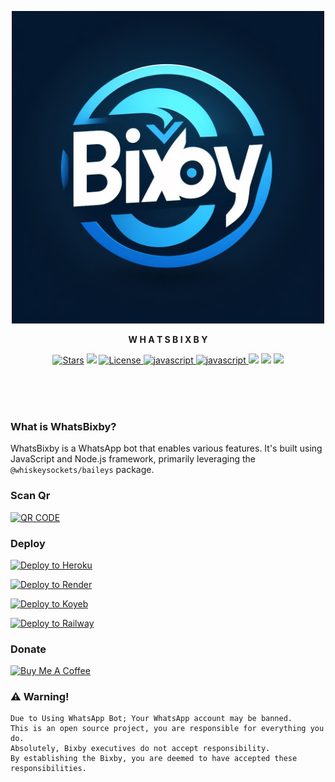 <p align="center">
  <a href="https://www.instagram.com/__ziyxn_/"><img src="https://github.com/DX-MODS/DX-MODS/blob/main/assets/bixby5.jpeg" width="500" alt="Profile"/> </a>
</p>

<p align="center">
<strong>W H A T S B I X B Y</strong>
</p>
<p align="center">
<a href="https://github.com/DX-MODS/WhatsBixby/stargazers"><img src="https://img.shields.io/github/stars/DX-MODS/WhatsBixby?color=black&logo=github&logoColor=black&style=for-the-badge" alt="Stars" /></a>
<a href="https://github.com/DX-MODS/WhatsBixby/network/members"> <img src="https://img.shields.io/github/forks/DX-MODS/WhatsBixby?color=black&logo=github&logoColor=black&style=for-the-badge" /></a>
<a href="https://github.com/DX-MODS/WhatsBixby/blob/master/LICENSE"> <img src="https://img.shields.io/badge/License- MIT license -blueviolet?style=for-the-badge" alt="License" /> </a>
<a href="https://www.javascript.com"> <img src="https://img.shields.io/badge/Written%20in-Javascripy-skyblue?style=for-the-badge&logo=javascript" alt="javascript" /> </a>
<a href="https://nodejs.org/en"> <img src="https://img.shields.io/badge/FRAMEWORK-nodejs-green?style=for-the-badge&logo=nodejs" alt="javascript" /> </a>
<a href="https://www.npmjs.com/package/@whiskeysockets/baileys/v/6.6.0"> <img src="https://img.shields.io/npm/v/@whiskeysockets/baileys?color=white&label=baileys&logo=javascript&logoColor=blue&style=for-the-badge" /></a>
<a href="https://github.com/DX-MODS/WhatsBixby"> <img src="https://img.shields.io/github/repo-size/DX-MODS/WhatsBixby?color=skyblue&logo=github&logoColor=blue&style=for-the-badge" /></a>
<a href="https://github.com/DX-MODS/WhatsBixby/commits/master"> <img src="https://img.shields.io/github/last-commit/DX-MODS/WhatsBixby?color=black&logo=github&logoColor=black&style=for-the-badge&branch=master" /></a>
</p>
<br><br><br>

### What is WhatsBixby?

WhatsBixby is a WhatsApp bot that enables various features. It's built using JavaScript and Node.js framework, primarily leveraging the `@whiskeysockets/baileys` package.

### Scan Qr

[![QR CODE](https://img.shields.io/badge/Scan_qr_code-100000?style=for-the-badge&logo=scan&logoColor=white&labelColor=black&color=black)](https://whatsbixbyqr.dxmods.xyz)

### Deploy

[![Deploy to Heroku](https://www.herokucdn.com/deploy/button.svg)](https://dashboard.heroku.com/new?template=https://github.com/DX-MODS/WhatsBixby)

[![Deploy to Render](https://render.com/images/deploy-to-render-button.svg)](https://render.com/deploy?repo=https://github.com/DX-MODS/WhatsBixby)


[![Deploy to Koyeb](https://www.koyeb.com/static/images/deploy/button.svg)](https://app.koyeb.com/deploy?type=git&repository=github.com/DX-MODS&env[BOT_TOKEN]&env[API_ID]&env[API_HASH]&env[CHANNELS]&env[ADMINS]&env[PICS]&env[LOG_CHANNEL]&env[AUTH_CHANNEL]&env[MAX_RIST_BTNS]=10&env[CUSTOM_FILE_CAPTION]&env[DATABASE_URI]&env[DATABASE_NAME]=MknBotz&env[COLLECTION_NAME]=Telegram_files&env[SUPPORT_CHAT]&env[IMDB]=True&env[PM_IMDB]=True&env[IMDB_TEMPLATE]&env[IMDB_DELET_TIME]=900&env[SINGLE_BUTTON]=True&env[START_MESSAGE]&env[FORCE_SUB_TEXT]&env[AUTH_GROUPS]&env[WELCOM_PIC]&env[WELCOM_TEXT]&env[BUTTON_LOCK_TEXT]&env[PMFILTER]=True&env[G_FILTER]=True&env[BUTTON_LOCK]=True&env[RemoveBG_API]&env[P_TTI_SHOW_OFF]=True&run_command=python%20bot.py&branch=main&name=bixby-bot)

[![Deploy to Railway](https://railway.app/button.svg)](https://railway.app/new/template/Qe0zMt)


### Donate

<a href="https://www.buymeacoffee.com/ziyankp" target="_blank"><img src="https://cdn.buymeacoffee.com/buttons/v2/default-violet.png" alt="Buy Me A Coffee" style="height: 60px !important;width: 217px !important;" ></a>

### ⚠️ Warning! 
```
Due to Using WhatsApp Bot; Your WhatsApp account may be banned.
This is an open source project, you are responsible for everything you do. 
Absolutely, Bixby executives do not accept responsibility.
By establishing the Bixby, you are deemed to have accepted these responsibilities.
```
